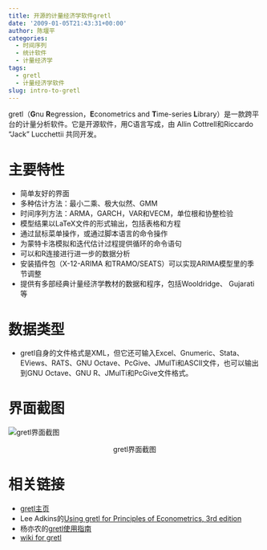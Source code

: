 ```yaml
---
title: 开源的计量经济学软件gretl
date: '2009-01-05T21:43:31+00:00'
author: 陈堰平
categories:
  - 时间序列
  - 统计软件
  - 计量经济学
tags:
  - gretl
  - 计量经济学软件
slug: intro-to-gretl
---
```


gretl（**G**nu **R**egression，**E**conometrics and **T**ime-series **L**ibrary）是一款跨平台的计量分析软件。它是开源软件，用C语言写成，由 Allin Cottrell和Riccardo “Jack” Lucchettii 共同开发。<!--more-->


# 主要特性

* 简单友好的界面
* 多种估计方法：最小二乘、极大似然、GMM
* 时间序列方法：ARMA，GARCH，VAR和VECM，单位根和协整检验
* 模型结果以LaTeX文件的形式输出，包括表格和方程
* 通过鼠标菜单操作，或通过脚本语言的命令操作
* 为蒙特卡洛模拟和迭代估计过程提供循环的命令语句
* 可以和R连接进行进一步的数据分析
* 安装插件包（X-12-ARIMA 和TRAMO/SEATS）可以实现ARIMA模型里的季节调整
* 提供有多部经典计量经济学教材的数据和程序，包括Wooldridge、 Gujarati 等

# 数据类型

* gretl自身的文件格式是XML，但它还可输入Excel、Gnumeric、Stata、EViews、RATS、GNU Octave、PcGive、JMulTi和ASCII文件，也可以输出到GNU Octave、GNU R、JMulTi和PcGive文件格式。

# 界面截图


![gretl界面截图](https://cos.name/wp-content/uploads/2009/01/gretl_screenshot.jpg)
<p style="text-align: center;">gretl界面截图</p>

# 相关链接

* [gretl主页](http://gretl.sourceforge.net/)
* Lee Adkins的[Using gretl for Principles of Econometrics, 3rd edition](http://www.learneconometrics.com/gretl.html)
* 杨亦农的[gretl使用指南](http://yaya.it.cycu.edu.tw/gretl/)
* [wiki for gretl](http://en.wikipedia.org/wiki/Gretl)
